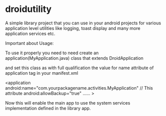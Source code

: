droidutility
============
A simple library project that you can use in your android projects for various application level utilities like logging, toast display and many more application services etc.

Important about Usage:

To use it properly you need to need create an application(MyApplication.java) class that extends DroidApplication 

and set this class as with full qualification the value for name attribute of application tag in your manifest.xml

 <application
        android:name="com.yourpackagename.activities.MyApplication"   // This attribute
        android:allowBackup="true"
        ...... >
        
Now this will enable the main app to use the system services implementation defined in the library app.
        
        
        
